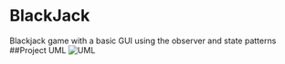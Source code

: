 # BlackJack
Blackjack game with a basic GUI using the observer and state patterns
##Project UML
![ UML](https://github.com/marios-petrov/BlackJack/assets/118226559/948cec76-c26d-4441-963d-793fa2fe5416)
